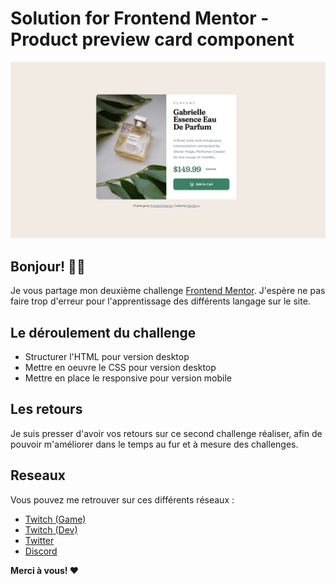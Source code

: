 # Solution for Frontend Mentor - Product preview card component

![Design preview for the Product preview card component coding challenge](./preview/preview-solution_desktop.png)

## Bonjour! 👋🏼

Je vous partage mon deuxième challenge [Frontend Mentor](https://www.frontendmentor.io).
J'espère ne pas faire trop d'erreur pour l'apprentissage des différents langage sur le site.

## Le déroulement du challenge

- Structurer l'HTML pour version desktop
- Mettre en oeuvre le CSS pour version desktop
- Mettre en place le responsive pour version mobile

## Les retours

Je suis presser d'avoir vos retours sur ce second challenge réaliser, afin de pouvoir m'améliorer dans le temps au fur et à mesure des challenges.

## Reseaux

Vous pouvez me retrouver sur ces différents réseaux :

- [Twitch (Game)](https://www.twitch.tv/denzaiyy)
- [Twitch (Dev)](https://www.twitch.tv/denz_web)
- [Twitter](https://twitter.com/denzaiyy)
- [Discord](https://www.discord.gg/FRyBQXY)

**Merci à vous! ❤️**